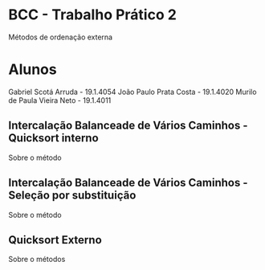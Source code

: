 # BCC - Trabalho Prático 2

Métodos de ordenação externa

# Alunos

Gabriel Scotá Arruda - 19.1.4054
João Paulo Prata Costa - 19.1.4020
Murilo de Paula Vieira Neto - 19.1.4011

## Intercalação Balanceade de Vários Caminhos - Quicksort interno

Sobre o método

## Intercalação Balanceade de Vários Caminhos - Seleção por substituição

Sobre o método

## Quicksort Externo

Sobre o métodos
